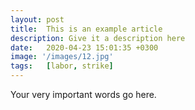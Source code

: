 ```yaml
---
layout: post
title:  This is an example article
description: Give it a description here
date:   2020-04-23 15:01:35 +0300
image: '/images/12.jpg'
tags:   [labor, strike]
---
```


Your very important words go here.